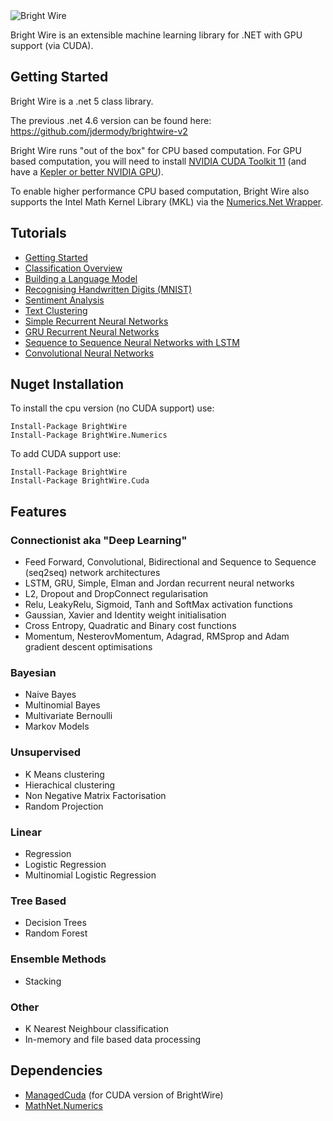 <img src="http://www.jackdermody.net/image/bright-wire.png" alt="Bright Wire" style="max-height:144" />

Bright Wire is an extensible machine learning library for .NET with GPU support (via CUDA).

## Getting Started

Bright Wire is a .net 5 class library.

The previous .net 4.6 version can be found here: https://github.com/jdermody/brightwire-v2

Bright Wire runs "out of the box" for CPU based computation. For GPU based computation, you will need to install
[NVIDIA CUDA Toolkit 11](https://developer.nvidia.com/cuda-downloads) 
(and have a [Kepler or better NVIDIA GPU](https://en.wikipedia.org/wiki/CUDA#GPUs_supported)).

To enable higher performance CPU based computation, Bright Wire also supports the Intel Math Kernel Library (MKL) 
via the [Numerics.Net Wrapper](http://numerics.mathdotnet.com/MKL.html).

## Tutorials

* [Getting Started](http://www.jackdermody.net/brightwire/article/Introduction_to_Bright_Wire)
* [Classification Overview](http://www.jackdermody.net/brightwire/article/Classification_Overview_with_Bright_Wire)
* [Building a Language Model](http://www.jackdermody.net/brightwire/article/Generating_Text_with_Markov_Chains)
* [Recognising Handwritten Digits (MNIST)](http://www.jackdermody.net/brightwire/article/Recognising_Handwritten_Digits_(MNIST))
* [Sentiment Analysis](http://www.jackdermody.net/brightwire/article/Sentiment_Analysis)
* [Text Clustering](http://www.jackdermody.net/brightwire/article/Text_Clustering_Four_Ways)
* [Simple Recurrent Neural Networks](http://www.jackdermody.net/brightwire/article/Teaching_a_Recurrent_Neural_Net_Binary_Addition)
* [GRU Recurrent Neural Networks](http://www.jackdermody.net/brightwire/article/GRU_Recurrent_Neural_Networks)
* [Sequence to Sequence Neural Networks with LSTM](http://www.jackdermody.net/brightwire/article/Sequence_to_Sequence_with_LSTM)
* [Convolutional Neural Networks](http://www.jackdermody.net/brightwire/article/Convolutional_Neural_Networks)

## Nuget Installation

To install the cpu version (no CUDA support) use:

```
Install-Package BrightWire
Install-Package BrightWire.Numerics
```

To add CUDA support use:

```
Install-Package BrightWire
Install-Package BrightWire.Cuda
```

## Features

### Connectionist aka "Deep Learning"
* Feed Forward, Convolutional, Bidirectional and Sequence to Sequence (seq2seq) network architectures
* LSTM, GRU, Simple, Elman and Jordan recurrent neural networks
* L2, Dropout and DropConnect regularisation
* Relu, LeakyRelu, Sigmoid, Tanh and SoftMax activation functions
* Gaussian, Xavier and Identity weight initialisation
* Cross Entropy, Quadratic and Binary cost functions
* Momentum, NesterovMomentum, Adagrad, RMSprop and Adam gradient descent optimisations

### Bayesian
* Naive Bayes
* Multinomial Bayes
* Multivariate Bernoulli
* Markov Models

### Unsupervised
* K Means clustering
* Hierachical clustering
* Non Negative Matrix Factorisation
* Random Projection

### Linear
* Regression
* Logistic Regression
* Multinomial Logistic Regression

### Tree Based
* Decision Trees
* Random Forest

### Ensemble Methods
* Stacking

### Other
* K Nearest Neighbour classification
* In-memory and file based data processing

## Dependencies
* [ManagedCuda](https://github.com/kunzmi/managedCuda) (for CUDA version of BrightWire)
* [MathNet.Numerics](https://github.com/mathnet/mathnet-numerics)
